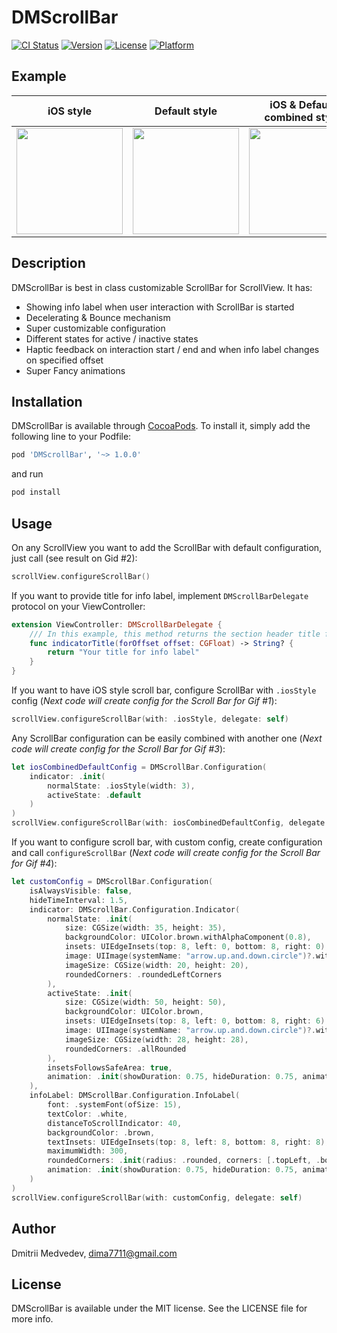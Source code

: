 # DMScrollBar

[![CI Status](https://img.shields.io/travis/batanus/DMScrollBar.svg?style=flat)](https://travis-ci.org/batanus/DMScrollBar)
[![Version](https://img.shields.io/cocoapods/v/DMScrollBar.svg?style=flat)](https://cocoapods.org/pods/DMScrollBar)
[![License](https://img.shields.io/cocoapods/l/DMScrollBar.svg?style=flat)](https://cocoapods.org/pods/DMScrollBar)
[![Platform](https://img.shields.io/cocoapods/p/DMScrollBar.svg?style=flat)](https://cocoapods.org/pods/DMScrollBar)

## Example
iOS style | Default style | iOS & Default combined style  | Absolutely custom style | Easy to change
:-: | :-: | :-: | :-: | :-:
| <img width="170" src="https://user-images.githubusercontent.com/25244017/209937427-7274d753-c4f1-45f8-93be-659b7d3b4434.gif"> | <img width="170" src="https://user-images.githubusercontent.com/25244017/209937470-d76a558c-6350-4d96-a142-13a6ef32e0f8.gif"> | <img width="170" src="https://user-images.githubusercontent.com/25244017/209937479-e7acbbd1-fba1-4fa8-a34f-9bb4b3ee790e.gif"> | <img width="170" src="https://user-images.githubusercontent.com/25244017/209937494-f61232a5-319a-4f88-abaf-b9340105746a.gif"> | <img width="170" src="https://user-images.githubusercontent.com/25244017/209937517-be2e6f54-53f9-447d-ad38-4fab39624551.gif">



## Description 

DMScrollBar is best in class customizable ScrollBar for ScrollView. It has: 
- Showing info label when user interaction with ScrollBar is started
- Decelerating & Bounce mechanism 
- Super customizable configuration
- Different states for active / inactive states
- Haptic feedback on interaction start / end and when info label changes on specified offset
- Super Fancy animations


## Installation

DMScrollBar is available through [CocoaPods](https://cocoapods.org). To install
it, simply add the following line to your Podfile:

```ruby
pod 'DMScrollBar', '~> 1.0.0'
```
and run 

```ruby
pod install
```

## Usage

On any ScrollView you want to add the ScrollBar with default configuration, just call (see result on Gid #2):
```swift
scrollView.configureScrollBar()
```


If you want to provide title for info label, implement `DMScrollBarDelegate` protocol on your ViewController:
```swift
extension ViewController: DMScrollBarDelegate {
    /// In this example, this method returns the section header title for the top visible section
    func indicatorTitle(forOffset offset: CGFloat) -> String? {
        return "Your title for info label"
    }
}
```


If you want to have iOS style scroll bar, configure ScrollBar with `.iosStyle` config (_Next code will create config for the Scroll Bar for Gif #1_):
```swift
scrollView.configureScrollBar(with: .iosStyle, delegate: self)
```


Any ScrollBar configuration can be easily combined with another one (_Next code will create config for the Scroll Bar for Gif #3_):
```swift
let iosCombinedDefaultConfig = DMScrollBar.Configuration(
    indicator: .init(
        normalState: .iosStyle(width: 3),
        activeState: .default
    )
)
scrollView.configureScrollBar(with: iosCombinedDefaultConfig, delegate: self)
```


If you want to configure scroll bar, with custom config, create configuration and call `configureScrollBar` (_Next code will create config for the Scroll Bar for Gif #4_):
```swift
let customConfig = DMScrollBar.Configuration(
    isAlwaysVisible: false,
    hideTimeInterval: 1.5,
    indicator: DMScrollBar.Configuration.Indicator(
        normalState: .init(
            size: CGSize(width: 35, height: 35),
            backgroundColor: UIColor.brown.withAlphaComponent(0.8),
            insets: UIEdgeInsets(top: 8, left: 0, bottom: 8, right: 0),
            image: UIImage(systemName: "arrow.up.and.down.circle")?.withRenderingMode(.alwaysOriginal).withTintColor(UIColor.white),
            imageSize: CGSize(width: 20, height: 20),
            roundedCorners: .roundedLeftCorners
        ),
        activeState: .init(
            size: CGSize(width: 50, height: 50),
            backgroundColor: UIColor.brown,
            insets: UIEdgeInsets(top: 8, left: 0, bottom: 8, right: 6),
            image: UIImage(systemName: "arrow.up.and.down.circle")?.withRenderingMode(.alwaysOriginal).withTintColor(UIColor.cyan),
            imageSize: CGSize(width: 28, height: 28),
            roundedCorners: .allRounded
        ),
        insetsFollowsSafeArea: true,
        animation: .init(showDuration: 0.75, hideDuration: 0.75, animationType: .fadeAndSide)
    ),
    infoLabel: DMScrollBar.Configuration.InfoLabel(
        font: .systemFont(ofSize: 15),
        textColor: .white,
        distanceToScrollIndicator: 40,
        backgroundColor: .brown,
        textInsets: UIEdgeInsets(top: 8, left: 8, bottom: 8, right: 8),
        maximumWidth: 300,
        roundedCorners: .init(radius: .rounded, corners: [.topLeft, .bottomRight]),
        animation: .init(showDuration: 0.75, hideDuration: 0.75, animationType: .fadeAndSide)
    )
)
scrollView.configureScrollBar(with: customConfig, delegate: self)
```

## Author

Dmitrii Medvedev, dima7711@gmail.com

## License

DMScrollBar is available under the MIT license. See the LICENSE file for more info.
